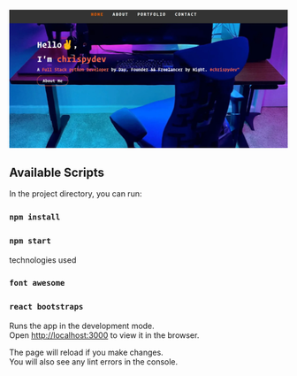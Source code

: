 ![Screen shot of the page](./Banner.webp)

## Available Scripts

In the project directory, you can run:

### `npm install`

### `npm start`


technologies used
### `font awesome`
### `react bootstraps`

Runs the app in the development mode.<br />
Open [http://localhost:3000](http://localhost:3000) to view it in the browser.

The page will reload if you make changes.<br />
You will also see any lint errors in the console.
